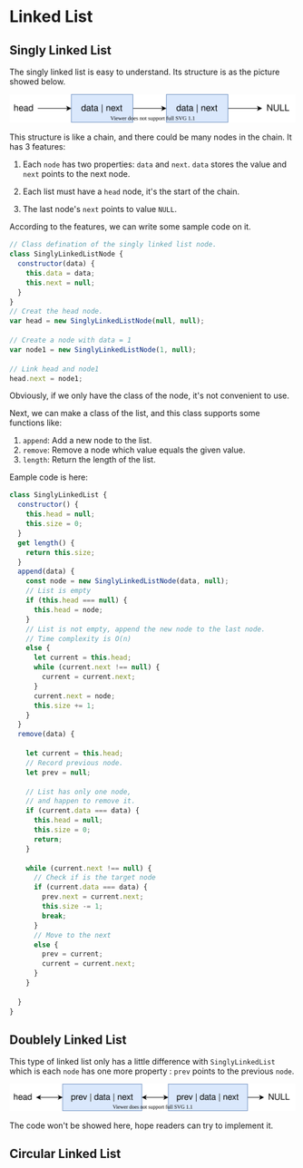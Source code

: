 # Linked List

## Singly Linked List

The singly linked list is easy to understand. Its structure is as the picture showed below.

![Singly Linked List](./singly-linked-list.drawio.svg)

This structure is like a chain, and there could be many nodes in the chain. It has 3 features:

1. Each `node` has two properties: `data` and `next`. `data` stores the value and `next` points to the next node.

2. Each list must have a `head` node, it's the start of the chain.

3. The last node's `next` points to value `NULL`.

According to the features, we can write some sample code on it.

```js
// Class defination of the singly linked list node.
class SinglyLinkedListNode {
  constructor(data) {
    this.data = data;
    this.next = null;
  }
}
// Creat the head node.
var head = new SinglyLinkedListNode(null, null);

// Create a node with data = 1
var node1 = new SinglyLinkedListNode(1, null);

// Link head and node1
head.next = node1;
```

Obviously, if we only have the class of the node, it's not convenient to use.

Next, we can make a class of the list, and this class supports some functions like:

1. `append`: Add a new node to the list.
2. `remove`: Remove a node which value equals the given value.
3. `length`: Return the length of the list.

Eample code is here:

```js
class SinglyLinkedList {
  constructor() {
    this.head = null;
    this.size = 0;
  }
  get length() {
    return this.size;
  }
  append(data) {
    const node = new SinglyLinkedListNode(data, null);
    // List is empty
    if (this.head === null) {
      this.head = node;
    }
    // List is not empty, append the new node to the last node.
    // Time complexity is O(n)
    else {
      let current = this.head;
      while (current.next !== null) {
        current = current.next;
      }
      current.next = node;
      this.size += 1;
    }
  }
  remove(data) {

    let current = this.head;
    // Record previous node.
    let prev = null;

    // List has only one node,
    // and happen to remove it.
    if (current.data === data) {
      this.head = null;
      this.size = 0;
      return;
    }

    while (current.next !== null) {
      // Check if is the target node
      if (current.data === data) {
        prev.next = current.next;
        this.size -= 1;
        break;
      }
      // Move to the next
      else {
        prev = current;
        current = current.next;
      }
    }

  }
}
```

## Doublely Linked List

This type of linked list only has a little difference with `SinglyLinkedList` which is each `node` has one more property : `prev` points to the previous `node`.

![Doublely Linked List](./doublely-linked-list.drawio.svg)

The code won't be showed here, hope readers can try to implement it.

## Circular Linked List

